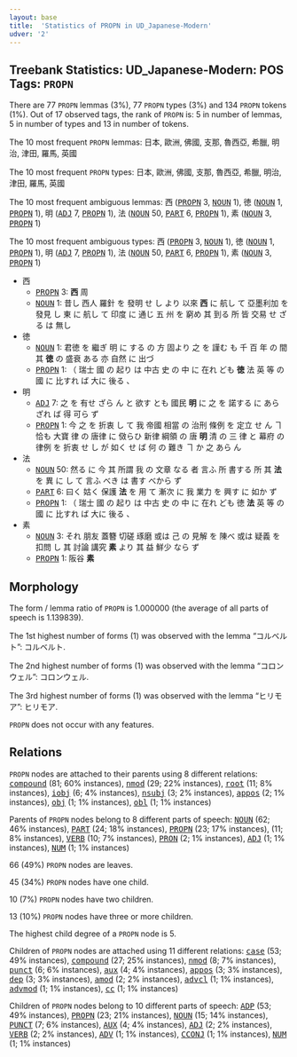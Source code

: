 ```yaml
---
layout: base
title:  'Statistics of PROPN in UD_Japanese-Modern'
udver: '2'
---
```


## Treebank Statistics: UD_Japanese-Modern: POS Tags: `PROPN`

There are 77 `PROPN` lemmas (3%), 77 `PROPN` types (3%) and 134 `PROPN` tokens (1%).
Out of 17 observed tags, the rank of `PROPN` is: 5 in number of lemmas, 5 in number of types and 13 in number of tokens.

The 10 most frequent `PROPN` lemmas: 日本, 歐洲, 佛國, 支那, 魯西亞, 希臘, 明治, 津田, 羅馬, 英國

The 10 most frequent `PROPN` types:  日本, 歐洲, 佛國, 支那, 魯西亞, 希臘, 明治, 津田, 羅馬, 英國

The 10 most frequent ambiguous lemmas: 西 (<tt><a href="ja_modern-pos-PROPN.html">PROPN</a></tt> 3, <tt><a href="ja_modern-pos-NOUN.html">NOUN</a></tt> 1), 徳 (<tt><a href="ja_modern-pos-NOUN.html">NOUN</a></tt> 1, <tt><a href="ja_modern-pos-PROPN.html">PROPN</a></tt> 1), 明 (<tt><a href="ja_modern-pos-ADJ.html">ADJ</a></tt> 7, <tt><a href="ja_modern-pos-PROPN.html">PROPN</a></tt> 1), 法 (<tt><a href="ja_modern-pos-NOUN.html">NOUN</a></tt> 50, <tt><a href="ja_modern-pos-PART.html">PART</a></tt> 6, <tt><a href="ja_modern-pos-PROPN.html">PROPN</a></tt> 1), 素 (<tt><a href="ja_modern-pos-NOUN.html">NOUN</a></tt> 3, <tt><a href="ja_modern-pos-PROPN.html">PROPN</a></tt> 1)

The 10 most frequent ambiguous types:  西 (<tt><a href="ja_modern-pos-PROPN.html">PROPN</a></tt> 3, <tt><a href="ja_modern-pos-NOUN.html">NOUN</a></tt> 1), 徳 (<tt><a href="ja_modern-pos-NOUN.html">NOUN</a></tt> 1, <tt><a href="ja_modern-pos-PROPN.html">PROPN</a></tt> 1), 明 (<tt><a href="ja_modern-pos-ADJ.html">ADJ</a></tt> 7, <tt><a href="ja_modern-pos-PROPN.html">PROPN</a></tt> 1), 法 (<tt><a href="ja_modern-pos-NOUN.html">NOUN</a></tt> 50, <tt><a href="ja_modern-pos-PART.html">PART</a></tt> 6, <tt><a href="ja_modern-pos-PROPN.html">PROPN</a></tt> 1), 素 (<tt><a href="ja_modern-pos-NOUN.html">NOUN</a></tt> 3, <tt><a href="ja_modern-pos-PROPN.html">PROPN</a></tt> 1)


* 西
  * <tt><a href="ja_modern-pos-PROPN.html">PROPN</a></tt> 3: <b>西</b> 周
  * <tt><a href="ja_modern-pos-NOUN.html">NOUN</a></tt> 1: 昔し 西人 羅針 を 發明 せ し より 以來 <b>西</b> に 航し て 亞墨利加 を 發見 し 東 に 航し て 印度 に 通じ 五 州 を 窮め 其 到る 所 皆 交易 せ ざる は 無し
* 徳
  * <tt><a href="ja_modern-pos-NOUN.html">NOUN</a></tt> 1: 君徳 を 繼ぎ 明 に する の 方 固より 之 を 謹む も 千 百 年 の 間 其 <b>徳</b> の 盛衰 ある 亦 自然 に 出づ
  * <tt><a href="ja_modern-pos-PROPN.html">PROPN</a></tt> 1: （ 瑞士 國 の 起り は 中古 史 の 中 に 在れ ども <b>徳</b> 法 英 等 の 國 に 比すれ ば 大に 後る 、
* 明
  * <tt><a href="ja_modern-pos-ADJ.html">ADJ</a></tt> 7: 之 を 有せ ざら ん と 欲す とも 國民 <b>明</b> に 之 を 諾する に あら ざれ ば 得 可ら ず
  * <tt><a href="ja_modern-pos-PROPN.html">PROPN</a></tt> 1: 今 之 を 折衷 し て 我 帝國 相當 の 治刑 條例 を 定立 せ ん ヿ 恰も 大寶 律 の 唐律 に 傚らひ 新律 綱領 の 唐 <b>明</b> 清 の 三 律 と 幕府 の 律例 を 折衷 せ し が 如く せ ば 何 の 難き ヿ か 之 あら ん
* 法
  * <tt><a href="ja_modern-pos-NOUN.html">NOUN</a></tt> 50: 然る に 今 其 所謂 我 の 文章 なる 者 言ふ 所 書する 所 其 <b>法</b> を 異 に し て 言ふ べき は 書す べから ず
  * <tt><a href="ja_modern-pos-PART.html">PART</a></tt> 6: 曰く 姑く 保護 <b>法</b> を 用 て 漸次 に 我 業力 を 興す に 如か ず
  * <tt><a href="ja_modern-pos-PROPN.html">PROPN</a></tt> 1: （ 瑞士 國 の 起り は 中古 史 の 中 に 在れ ども 徳 <b>法</b> 英 等 の 國 に 比すれ ば 大に 後る 、
* 素
  * <tt><a href="ja_modern-pos-NOUN.html">NOUN</a></tt> 3: それ 朋友 蓋簪 切磋 琢磨 或は 己 の 見解 を 陳べ 或は 疑義 を 扣問 し 其 討論 講究 <b>素</b> より 其 益 鮮少 なら ず
  * <tt><a href="ja_modern-pos-PROPN.html">PROPN</a></tt> 1: 阪谷 <b>素</b>

## Morphology

The form / lemma ratio of `PROPN` is 1.000000 (the average of all parts of speech is 1.139839).

The 1st highest number of forms (1) was observed with the lemma “コルベルト”: コルベルト.

The 2nd highest number of forms (1) was observed with the lemma “コロンウェル”: コロンウェル.

The 3rd highest number of forms (1) was observed with the lemma “ヒリモア”: ヒリモア.

`PROPN` does not occur with any features.


## Relations

`PROPN` nodes are attached to their parents using 8 different relations: <tt><a href="ja_modern-dep-compound.html">compound</a></tt> (81; 60% instances), <tt><a href="ja_modern-dep-nmod.html">nmod</a></tt> (29; 22% instances), <tt><a href="ja_modern-dep-root.html">root</a></tt> (11; 8% instances), <tt><a href="ja_modern-dep-iobj.html">iobj</a></tt> (6; 4% instances), <tt><a href="ja_modern-dep-nsubj.html">nsubj</a></tt> (3; 2% instances), <tt><a href="ja_modern-dep-appos.html">appos</a></tt> (2; 1% instances), <tt><a href="ja_modern-dep-obj.html">obj</a></tt> (1; 1% instances), <tt><a href="ja_modern-dep-obl.html">obl</a></tt> (1; 1% instances)

Parents of `PROPN` nodes belong to 8 different parts of speech: <tt><a href="ja_modern-pos-NOUN.html">NOUN</a></tt> (62; 46% instances), <tt><a href="ja_modern-pos-PART.html">PART</a></tt> (24; 18% instances), <tt><a href="ja_modern-pos-PROPN.html">PROPN</a></tt> (23; 17% instances),  (11; 8% instances), <tt><a href="ja_modern-pos-VERB.html">VERB</a></tt> (10; 7% instances), <tt><a href="ja_modern-pos-PRON.html">PRON</a></tt> (2; 1% instances), <tt><a href="ja_modern-pos-ADJ.html">ADJ</a></tt> (1; 1% instances), <tt><a href="ja_modern-pos-NUM.html">NUM</a></tt> (1; 1% instances)

66 (49%) `PROPN` nodes are leaves.

45 (34%) `PROPN` nodes have one child.

10 (7%) `PROPN` nodes have two children.

13 (10%) `PROPN` nodes have three or more children.

The highest child degree of a `PROPN` node is 5.

Children of `PROPN` nodes are attached using 11 different relations: <tt><a href="ja_modern-dep-case.html">case</a></tt> (53; 49% instances), <tt><a href="ja_modern-dep-compound.html">compound</a></tt> (27; 25% instances), <tt><a href="ja_modern-dep-nmod.html">nmod</a></tt> (8; 7% instances), <tt><a href="ja_modern-dep-punct.html">punct</a></tt> (6; 6% instances), <tt><a href="ja_modern-dep-aux.html">aux</a></tt> (4; 4% instances), <tt><a href="ja_modern-dep-appos.html">appos</a></tt> (3; 3% instances), <tt><a href="ja_modern-dep-dep.html">dep</a></tt> (3; 3% instances), <tt><a href="ja_modern-dep-amod.html">amod</a></tt> (2; 2% instances), <tt><a href="ja_modern-dep-advcl.html">advcl</a></tt> (1; 1% instances), <tt><a href="ja_modern-dep-advmod.html">advmod</a></tt> (1; 1% instances), <tt><a href="ja_modern-dep-cc.html">cc</a></tt> (1; 1% instances)

Children of `PROPN` nodes belong to 10 different parts of speech: <tt><a href="ja_modern-pos-ADP.html">ADP</a></tt> (53; 49% instances), <tt><a href="ja_modern-pos-PROPN.html">PROPN</a></tt> (23; 21% instances), <tt><a href="ja_modern-pos-NOUN.html">NOUN</a></tt> (15; 14% instances), <tt><a href="ja_modern-pos-PUNCT.html">PUNCT</a></tt> (7; 6% instances), <tt><a href="ja_modern-pos-AUX.html">AUX</a></tt> (4; 4% instances), <tt><a href="ja_modern-pos-ADJ.html">ADJ</a></tt> (2; 2% instances), <tt><a href="ja_modern-pos-VERB.html">VERB</a></tt> (2; 2% instances), <tt><a href="ja_modern-pos-ADV.html">ADV</a></tt> (1; 1% instances), <tt><a href="ja_modern-pos-CCONJ.html">CCONJ</a></tt> (1; 1% instances), <tt><a href="ja_modern-pos-NUM.html">NUM</a></tt> (1; 1% instances)

